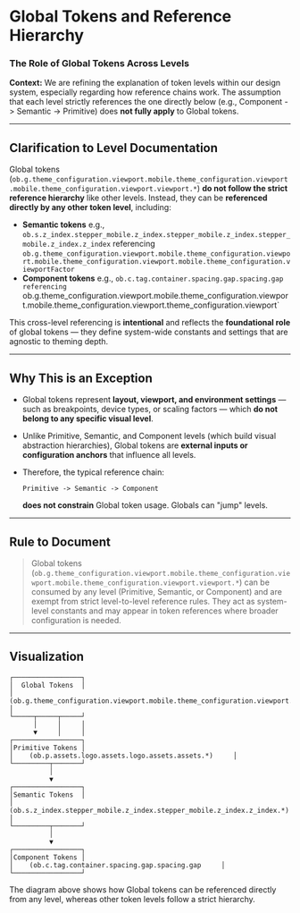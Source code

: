 # Global Tokens and Reference Hierarchy

### **The Role of Global Tokens Across Levels**

**Context:**
We are refining the explanation of token levels within our design system, especially regarding how reference chains work. The assumption that each level strictly references the one directly below (e.g., Component -> Semantic -> Primitive) does **not fully apply** to Global tokens.

---

## **Clarification to Level Documentation**

Global tokens (`ob.g.theme_configuration.viewport.mobile.theme_configuration.viewport.mobile.theme_configuration.viewport.viewport.*`) **do not follow the strict reference hierarchy** like other levels. Instead, they can be **referenced directly by any other token level**, including:

* **Semantic tokens**
  e.g., `ob.s.z_index.stepper_mobile.z_index.stepper_mobile.z_index.stepper_mobile.z_index.z_index` referencing `ob.g.theme_configuration.viewport.mobile.theme_configuration.viewport.mobile.theme_configuration.viewport.mobile.theme_configuration.viewportFactor`
* **Component tokens**
  e.g., `ob.c.tag.container.spacing.gap.spacing.gap referencing `ob.g.theme_configuration.viewport.mobile.theme_configuration.viewport.mobile.theme_configuration.viewport.theme_configuration.viewport`

This cross-level referencing is **intentional** and reflects the **foundational role** of global tokens — they define system-wide constants and settings that are agnostic to theming depth.

---

## **Why This is an Exception**

* Global tokens represent **layout, viewport, and environment settings** — such as breakpoints, device types, or scaling factors — which **do not belong to any specific visual level**.
* Unlike Primitive, Semantic, and Component levels (which build visual abstraction hierarchies), Global tokens are **external inputs or configuration anchors** that influence all levels.
* Therefore, the typical reference chain:

  ```
  Primitive -> Semantic -> Component
  ```

  **does not constrain** Global token usage. Globals can "jump" levels.

---

## **Rule to Document**

> Global tokens (`ob.g.theme_configuration.viewport.mobile.theme_configuration.viewport.mobile.theme_configuration.viewport.viewport.*`) can be consumed by any level (Primitive, Semantic, or Component) and are exempt from strict level-to-level reference rules. They act as system-level constants and may appear in token references where broader configuration is needed.

---

## **Visualization**

```
┌─────────────────┐
│  Global Tokens  │
│    (ob.g.theme_configuration.viewport.mobile.theme_configuration.viewport.mobile.theme_configuration.viewport.viewport.*)     │
└─────┬─────┬─────┘
      │     │     │
      ▼     │     │
┌─────────────────┐
│Primitive Tokens │
│    (ob.p.assets.logo.assets.logo.assets.assets.*)     │
└─────────┬───────┘
          │
          ▼
┌─────────────────┐
│Semantic Tokens  │
│    (ob.s.z_index.stepper_mobile.z_index.stepper_mobile.z_index.z_index.*)     │
└─────────┬───────┘
          │
          ▼
┌─────────────────┐
│Component Tokens │
│    (ob.c.tag.container.spacing.gap.spacing.gap     │
└─────────────────┘
```

The diagram above shows how Global tokens can be referenced directly from any level, whereas other token levels follow a strict hierarchy.
